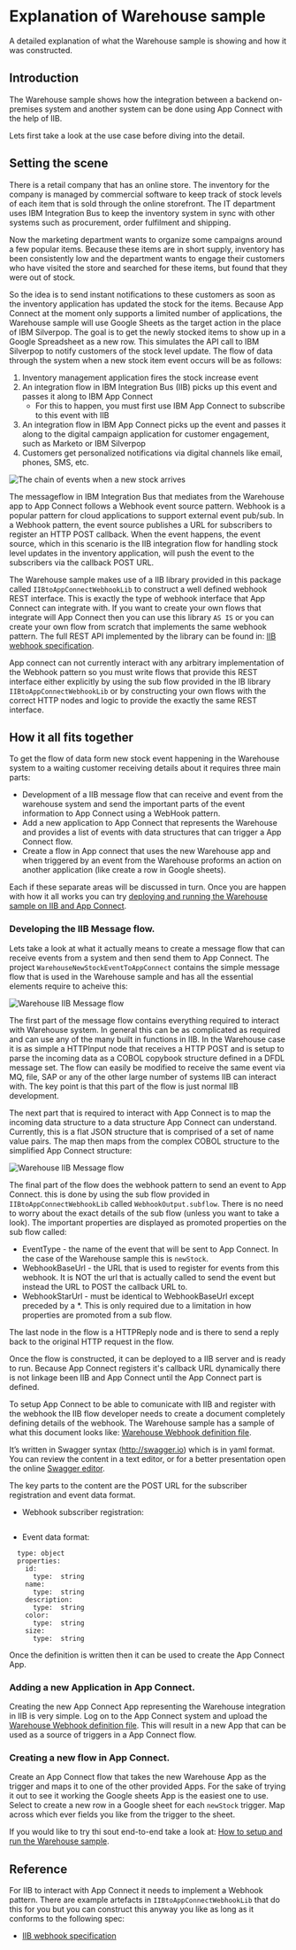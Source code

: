 # Explanation of Warehouse sample
A detailed explanation of what the Warehouse sample is showing and how it was constructed.

## Introduction
The Warehouse sample shows how the integration between a backend on-premises system and another system can be done using App Connect with the help of IIB.

Lets first take a look at the use case before diving into the detail.

## Setting the scene

There is a retail company that has an online store. The inventory for the company is managed by commercial software to keep track of stock levels of each item that is sold through the online storefront. The IT department uses IBM Integration Bus to keep the inventory system in sync with other systems such as procurement, order fulfilment and shipping.

Now the marketing department wants to organize some campaigns around a few popular items. Because these items are in short supply, inventory has been consistently low and the department wants to engage their customers who have visited the store and searched for these items, but found that they were out of stock.

So the idea is to send instant notifications to these customers as soon as the inventory application has updated the stock for the items. Because App Connect at the moment only supports a limited number of applications, the Warehouse sample will use Google Sheets as the target action in the place of IBM Silverpop. The goal is to get the newly stocked items to show up in a Google Spreadsheet as a new row. This simulates the API call to IBM Silverpop to notify customers of the stock level update. The flow of data through the system when a new stock item event occurs will be as follows:

1.	Inventory management application fires the stock increase event
2.	An integration flow in IBM Integration Bus (IIB) picks up this event and passes it along to IBM App Connect
	*	For this to happen, you must first use IBM App Connect to subscribe to this event with IIB
3.	An integration flow in IBM App Connect picks up the event and passes it along to the digital campaign application for customer engagement, such as Marketo or IBM Silverpop
4.	Customers get personalized notifications via digital channels like email, phones, SMS, etc.

![The chain of events when a new stock arrives](./warehouse_sample_workflow.png)


The messageflow in IBM Integration Bus that mediates from the Warehouse app to App Connect follows a Webhook event source pattern. Webhook is a popular pattern for cloud applications to support external event pub/sub. In a Webhook pattern, the event source publishes a URL for subscribers to register an HTTP POST callback. When the event happens, the event source, which in this scenario is the IIB integration flow for handling stock level updates in the inventory application, will push the event to the subscribers via the callback POST URL. 

The Warehouse sample makes use of a IIB library provided in this package called `IIBtoAppConnectWebhookLib` to construct a well defined webhook REST interface. This is exactly the type of webhook interface that App Connect can integrate with. If you want to create your own flows that integrate will App Connect then you can use this library `AS IS` or you can create your own flow from scratch that implements the same webhook pattern. The full REST API implemented by the library can be found in: [IIB webhook specification](./IIB_webhook_description.md).

App connect can not currently interact with any arbitrary implementation of the Webhook pattern so you must write flows that provide this REST interface either explicitly by using the sub flow provided in the IB library `IIBtoAppConnectWebhookLib` or by constructing your own flows with the correct HTTP nodes and logic to provide the exactly the same REST interface.


## How it all fits together
To get the flow of data form new stock event happening in the Warehouse system to a waiting customer receiving details about it requires three main parts:

* Development of a IIB message flow that can receive and event from the warehouse system and send the important parts of the event information to App Connect using a WebHook pattern.
* Add a new application to App Connect that represents the Warehouse and provides a list of events with data structures that can trigger a App Connect flow.
* Create a flow in App connect that uses the new Warehouse app and when triggered by an event from the Warehouse proforms an action on another application (like create a row in Google sheets).

Each if these separate areas will be discussed in turn. Once you are happen with how it all works you can try [deploying and running the Warehouse sample on IIB and App Connect](./runtwarehouse.md).    

### Developing the IIB Message flow.
Lets take a look at what it actually means to create a message flow that can receive events from a system and then send them to App Connect. The project `WarehouseNewStockEventToAppConnect` contains the simple message flow that is used in the Warehouse sample and has all the essential elements require to acheive this:

![Warehouse IIB Message flow](./warehouse_sample_messageflow.png) 

The first part of the message flow contains everything required to interact with Warehouse system. In general this can be as complicated as required and can use any of the many built in functions in IIB. In the Warehouse case it is as simple a HTTPInput node that receives a HTTP POST and is setup to parse the incoming data as a COBOL copybook structure defined in a DFDL message set. The flow can easily be modified to receive the same event via MQ, file, SAP or any of the other large number of systems IIB can interact with. The key point is that this part of the flow is just normal IIB development.

The next part that is required to interact with App Connect is to map the incoming data structure to a data structure App Connect can understand. Currently, this is a flat JSON structure that is comprised of a set of name value pairs. The map then maps from the complex COBOL structure to the simplified App Connect structure:

![Warehouse IIB Message flow](./warehouse_sample_map.png) 

The final part of the flow does the webhook pattern to send an event to App Connect. this is done by using the sub flow provided in `IIBtoAppConnectWebhookLib` called `WebhookOutput.subflow`.
There is no need to worry about the exact details of the sub flow (unless you want to take a look). The important properties are displayed as promoted properties on the sub flow called:

* EventType - the name of the event that will be sent to App Connect. In the case of the Warehouse sample this is `newStock`.
* WebhookBaseUrl - the URL that is used to register for events from this webhook. It is NOT the url that is actually called to send the event but instead the URL to POST the callback URL to.
* WebhookStarUrl - must be identical to WebhookBaseUrl except preceded by a *. This is only required due to a limitation in how properties are promoted from a sub flow.

The last node in the flow is a HTTPReply node and is there to send a reply back to the original HTTP request in the flow.

Once the flow is constructed, it can be deployed to a IIB server and is ready to run. Because App Connect registers it's callback URL dynamically there is not linkage been IIB and App Connect until the App Connect part is defined.

To setup App Connect to be able to comunicate with IIB and register with the webhook the IIB flow developer needs to create a document completely defining details of the webhook. The Warehouse sample has a sample of what this document looks like: [Warehouse Webhook definition file](./warehousedefinition.yaml).

It’s written in Swagger syntax (http://swagger.io) which is in yaml format. You can review the content in a text editor, or for a better presentation open the online [Swagger editor](http://editor.swagger.io/).


The key parts to the content are the POST URL for the subscriber registration and event data format.

* Webhook subscriber registration: 
```POST /warehouse/stock/hook
```
* Event data format:
```Product:
  type: object
  properties:
    id:
      type:  string
    name:
      type:  string
    description:
      type:  string
    color:
      type:  string
    size:
      type:  string
```

Once the definition is written then it can be used to create the App Connect App.

### Adding a new Application in App Connect.

Creating the new App Connect App representing the Warehouse integration in IIB is very simple. Log on to the App Connect system and upload the [Warehouse Webhook definition file](./warehousedefinition.yaml). This will result in a new App that can be used as a source of triggers in a App Connect flow.


### Creating a new flow in App Connect.

Create an App Connect flow that takes the new Warehouse App as the trigger and maps it to one of the other provided Apps. For the sake of trying it out to see it working the Google sheets App is the easiest one to use. Select to create a new row in a Google sheet for each `newStock` trigger. Map across which ever fields you like from the trigger to the sheet. 

If you would like to try thi sout end-to-end take a look at: [How to setup and run the Warehouse sample](./runwarehouse.md).


## Reference
For IIB to interact with App Connect it needs to implement a Webhook pattern. There are example artefacts in `IIBtoAppConnectWebhookLib` that do this for you but you can construct this anyway you like as long as it conforms to the following spec:

* [IIB webhook specification](./IIB_webhook_description.md)
